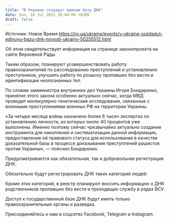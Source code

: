 ```yaml
---
title: "В Украине создадут единую базу ДНК"
date: Sun, 10 Jul 2022 20:04:00 +0300
draft: false
---
```

Источник: Новое Время https://nv.ua/ukraine/events/v-ukraine-sozdadut-edinuyu-bazu-dnk-novosti-ukrainy-50255512.html


Об этом свидетельствует информация на странице законопроекта на сайте Верховной Рады.

Таким образом, планируют усовершенствовать работу правоохранителей по расследованию преступлений и установлению преступников, улучшить работу по розыску пропавших без вести и идентификации неопознанных тел.

По словам замминистра внутренних дел Украины Игоря Бондаренко, принятие этого закона особенно актуально сейчас, когда МВД проводит молекулярно-генетические исследования, связанные с военными преступлениями военных РФ на территории Украины.

 «За четыре месяца войны назначено более 6 тысяч экспертиз по установлению личности, из которых около 40 процентов уже выполнены. Именно поэтому сейчас чрезвычайно актуально создание инструмента для накопления и систематизации данной информации, предоставление ей правового статуса для использования в качестве доказательной базы в процессе доказывания преступлений рашистов против Украины», — пояснил Бондаренко.

Предусматривается как обязательная, так и добровольная регистрация ДНК.

Обязательно будут регистрировать ДНК таких категорий людей:

Кроме этих категорий, в реестр планируют вносить информацию о ДНК родственников пропавших без вести и проходящих службу в рядах ВСУ.

Доступ к государственной базе ДНК будут иметь только правоохранительные органы и разведка.

Присоединяйтесь к нам в соцсетях Facebook, Telegram и Instagram.
